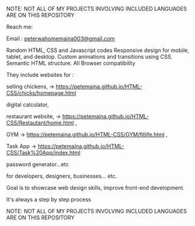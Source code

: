 NOTE: NOT ALL OF MY PROJECTS INVOLVING  INCLUDED LANGUAGES ARE ON THIS REPOSITORY

Reach me:


Email : peterwahomemaina003@gmail.com


Random HTML, CSS and Javascript codes
Responsive design for mobile, tablet, and desktop.
Custom animations and transitions using CSS.
Semantic HTML structure.
All Browser compatibility

They include websites for :

selling chickens,    ->   https://petemaina.github.io/HTML-CSS/chicks/homepage.html

digital calculator, 

restaurant website,  ->   https://petemaina.github.io/HTML-CSS/Restautant/home.html  ,

 GYM                 ->   https://petemaina.github.io/HTML-CSS/GYM/fitlife.html  ,  
 
 Task App            ->   https://petemaina.github.io/HTML-CSS/Task%20App/index.html
 
password generator...etc

for developers, designers, businesses... etc.

Goal is to showcase web design skills, improve front-end development.

It's always a step by step process  

NOTE: NOT ALL OF MY PROJECTS INVOLVING INCLUDED LANGUAGES ARE ON THIS REPOSITORY
